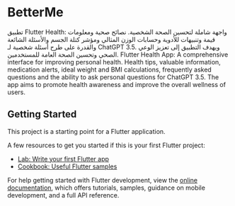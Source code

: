 # BetterMe

 تطبيق Flutter Health: واجهة شاملة لتحسين الصحة الشخصية. نصائح صحية ومعلومات قيمة وتنبيهات للأدوية وحسابات الوزن المثالي ومؤشر كتلة الجسم والأسئلة الشائعة والقدرة على طرح أسئلة شخصية لـ ChatGPT 3.5. ويهدف التطبيق إلى تعزيز الوعي الصحي وتحسين الصحة العامة للمستخدمين.
      Flutter Health App: A comprehensive interface for improving personal health. Health tips, valuable information, medication alerts, ideal weight and BMI calculations, frequently asked questions and the ability to ask personal questions for ChatGPT 3.5. The app aims to promote health awareness and improve the overall wellness of users.



## Getting Started

This project is a starting point for a Flutter application.

A few resources to get you started if this is your first Flutter project:

- [Lab: Write your first Flutter app](https://docs.flutter.dev/get-started/codelab)
- [Cookbook: Useful Flutter samples](https://docs.flutter.dev/cookbook)

For help getting started with Flutter development, view the
[online documentation](https://docs.flutter.dev/), which offers tutorials,
samples, guidance on mobile development, and a full API reference.
